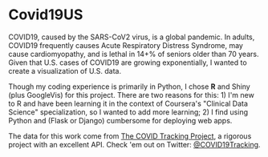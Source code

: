 # Covid19US

COVID19, caused by the SARS-CoV2 virus, is a global pandemic. In adults, COVID19 frequently causes Acute Respiratory Distress
Syndrome, may cause cardiomyopathy, and is lethal in 14+% of seniors older than 70 years. Given that U.S. cases of COVID19 are
growing exponentially, I wanted to create a visualization of U.S. data.

Though my coding experience is primarily in Python, I chose **R** and Shiny (plus GoogleVis) for this project. There are two
reasons for this: 1) I'm new to R and have been learning it in the context of Coursera's "Clinical Data Science" specialization, so I wanted to add more learning; 2) I find using Python and (Flask or Django) cumbersome for deploying web apps.

The data for this work come from [The COVID Tracking Project](https://covidtracking.com/), a rigorous project with an excellent
API. Check 'em out on Twitter: [@COVID19Tracking](twitter.com/COVID19Tracking).
